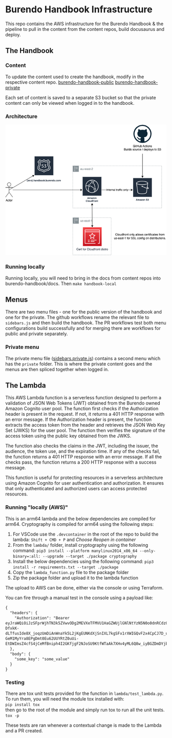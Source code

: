# Burendo Handbook Infrastructure

This repo contains the AWS infrastructure for the Burendo Handbook & the pipeline to pull in the content from the content repos, build docusaurus and deploy.

## The Handbook

### Content
To update the content used to create the handbook, modify in the respective content repo.
[burendo-handbook-public](https://github.com/BurendoUK/burendo-handbook-public)
[burendo-handbook-private](https://github.com/BurendoUK/burendo-handbook-private)

Each set of content is saved to a separate S3 bucket so that the private content can only be viewed when logged in to the handbook.

### Architecture
![Handbook architecture](handbook-architecture.png)

### Running locally

Running locally, you will need to bring in the docs from content repos into burendo-handbook/docs.
Then `make handbook-local`

## Menus

There are two menu files - one for the public version of the handbook and one for the private. The github workflows rename the relevant file to `sidebars.js` and then build the handbook. The PR workflows test both menu configurations build successfully and for merging there are workflows for public and private separately.

### Private menu

The private menu file ([sidebars.private.js](burendo-handbook/sidebars.private.js)) contains a second menu which has the `private` folder. This is where the private content goes and the menus are then spliced together when logged in.

## The Lambda

This AWS Lambda function is a serverless function designed to perform a validation of JSON Web Tokens (JWT) obtained from the Burendo owned Amazon Cognito user pool. The function first checks if the Authorization header is present in the request. If not, it returns a 401 HTTP response with an error message. If the Authorization header is present, the function extracts the access token from the header and retrieves the JSON Web Key Set (JWKS) for the user pool. The function then verifies the signature of the access token using the public key obtained from the JWKS.

The function also checks the claims in the JWT, including the issuer, the audience, the token use, and the expiration time. If any of the checks fail, the function returns a 401 HTTP response with an error message. If all the checks pass, the function returns a 200 HTTP response with a success message.

This function is useful for protecting resources in a serverless architecture using Amazon Cognito for user authentication and authorization. It ensures that only authenticated and authorized users can access protected resources.

### Running "locally (AWS)"

This is an arm64 lambda and the below dependencies are compiled for arm64. Cryptography is compiled for arm64 using the following steps:
1. For VSCode use the `.devcontainer` in the root of the repo to build the lambda: `Shift + CMD + P` and _Choose Reopen in container_
2. From the `lambda/` folder, install cryptography using the following command: `pip3 install --platform manylinux2014_x86_64 --only-binary=:all: --upgrade --target ./package cryptography`
3. Install the below dependencies using the following command: `pip3 install -r requirements.txt --target ./package`
4. Copy the `lambda_function.py` file to the package folder
5. Zip the package folder and upload it to the lambda function

The upload to AWS can be done, either via the console or using Terraform.

You can fire through a manual test in the console using a payload like:

```
{
  "headers": {
    "Authorization": "Bearer eyJraWQiOiJzSFprWjhTN3k5ZVwvODg2MEVXeTFMVU1HaGZWUjlGNlNtYzN5N0o0dnRCdz0iLCJhbGciOiJSUzI1NiJ9.eyJzdWIiOiI0NTFhM2NlMi05Y2U0LTRlMzAtOWY2ZS1iNzJiOGEzNDE5NGUiLCJ0b2tlbl91c2UiOiJhY2Nlc3MiLCJzY29wZSI6ImF3cy5jb2duaXRvLnNpZ25pbi51c2VyLmFkbWluIiwiaXNzIjoiaHR0cHM6XC9cL2NvZ25pdG8taWRwLnVzLWVhc3QtMS5hbWF6b25hd3MuY29tXC91cy1lYXN0LTFfalRoQ3NhUGV6IiwiZXhwIjoxNTA1NjYwMTY2LCJpYXQiOjE1MDU2NTY1NjYsInZlcnNpb24iOjIsImp0aSI6ImI1Yzg5MmIyLTE0NDEtNDQ0OS1hYTRiLTdjYmJmNzg3OTMzNiIsImNsaWVudF9pZCI6IjVoN2VkNGRzdmdzdWdyNWwxZ2RsMzJlcGg3IiwidXNlcm5hbWUiOiJqb2UifQ.V5OqX61MA_hZ-DfxkK-dLTfusIde8X_joqzUmDiAnWnaYk5L2jKgEUNKdXjSnIXL7kgSFx1rXWIGQvF2x4CpCJ7D_u_Ux1aEj-GeM1MyYra8EPgDmt0Eu62UUYRtZ0uUi-EtDWImsZ4cfS4jCeMfBniph4I2GKfjgF2NJoSU9KtfWTaAk7XHv4yML6Q8w_iyBGZDmDYjb7vx6vCXJoc5KnAE87T1MBQByLNhdkhgF8_0YAuSJk9E0Gj6sEbdVoF7dsCO3UkcTjuxZCl3pABorhtbI1HQJk91GiK7Ca4Y_UwV2WqM_eW9qaNKFI6y1MgsRP612uLLhENb8BGc28QCNA"
  },
  "body": {
    "some_key": "some_value"
  }
}
```

### Testing

There are tox unit tests provided for the function in `lambda/test_lambda.py`. To run them, you will need the module tox installed with:  
`pip install tox`  
then go to the root of the module and simply run tox to run all the unit tests.
`tox -p`

These tests are ran whenever a contextual change is made to the Lambda and a PR created.
